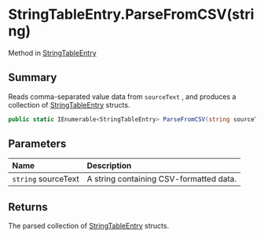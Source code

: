 # StringTableEntry.ParseFromCSV(string)

Method in [StringTableEntry](/docs/api/csharp/yarn.unity.stringtableentry.md)

## Summary


Reads comma-separated value data from  `sourceText` ,
and produces a collection of  <a href="yarn.unity.stringtableentry.md">StringTableEntry</a>  structs.


```csharp
public static IEnumerable<StringTableEntry> ParseFromCSV(string sourceText)
```

## Parameters

|Name|Description|
|:---|:---|
|`string` sourceText|A string containing CSV-formatted data.|

## Returns

The parsed collection of  <a href="yarn.unity.stringtableentry.md">StringTableEntry</a> 
structs.

